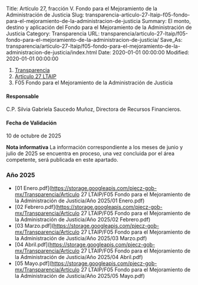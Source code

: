 Title: Artículo 27, fracción V. Fondo para el Mejoramiento de la Administración de Justicia
Slug: transparencia-articulo-27-ltaip-f05-fondo-para-el-mejoramiento-de-la-administracion-de-justicia
Summary: El monto, destino y aplicación del Fondo para el Mejoramiento de la Administración de Justicia
Category: Transparencia
URL: transparencia/articulo-27-ltaip/f05-fondo-para-el-mejoramiento-de-la-administracion-de-justicia/
Save_As: transparencia/articulo-27-ltaip/f05-fondo-para-el-mejoramiento-de-la-administracion-de-justicia/index.html
Date: 2020-01-01 00:00:00
Modified: 2020-01-01 00:00:00


<nav aria-label="breadcrumb">
<ol class="breadcrumb">
<li class="breadcrumb-item"><a href="../../">Transparencia</a></li>
<li class="breadcrumb-item"><a href="../">Artículo 27 LTAIP</a></li>
<li class="breadcrumb-item active" aria-current="page">F05 Fondo para el Mejoramiento de la Administración de Justicia</li>
</ol>
</nav>



#### Responsable

C.P. Silvia Gabriela Saucedo Muñoz, Directora de Recursos Financieros.


#### Fecha de Validación

10 de octubre de 2025


**Nota informativa** 
La información correspondiente a los meses de junio y julio de 2025 se encuentra en proceso, una vez concluida por el área competente, será publicada en este apartado.




### Año 2025

- [01 Enero.pdf](https://storage.googleapis.com/pjecz-gob-mx/Transparencia/Artículo 27 LTAIP/F05 Fondo para el Mejoramiento de la Administración de Justicia/Año 2025/01 Enero.pdf)
- [02 Febrero.pdf](https://storage.googleapis.com/pjecz-gob-mx/Transparencia/Artículo 27 LTAIP/F05 Fondo para el Mejoramiento de la Administración de Justicia/Año 2025/02 Febrero.pdf)
- [03 Marzo.pdf](https://storage.googleapis.com/pjecz-gob-mx/Transparencia/Artículo 27 LTAIP/F05 Fondo para el Mejoramiento de la Administración de Justicia/Año 2025/03 Marzo.pdf)
- [04 Abril.pdf](https://storage.googleapis.com/pjecz-gob-mx/Transparencia/Artículo 27 LTAIP/F05 Fondo para el Mejoramiento de la Administración de Justicia/Año 2025/04 Abril.pdf)
- [05 Mayo.pdf](https://storage.googleapis.com/pjecz-gob-mx/Transparencia/Artículo 27 LTAIP/F05 Fondo para el Mejoramiento de la Administración de Justicia/Año 2025/05 Mayo.pdf)

